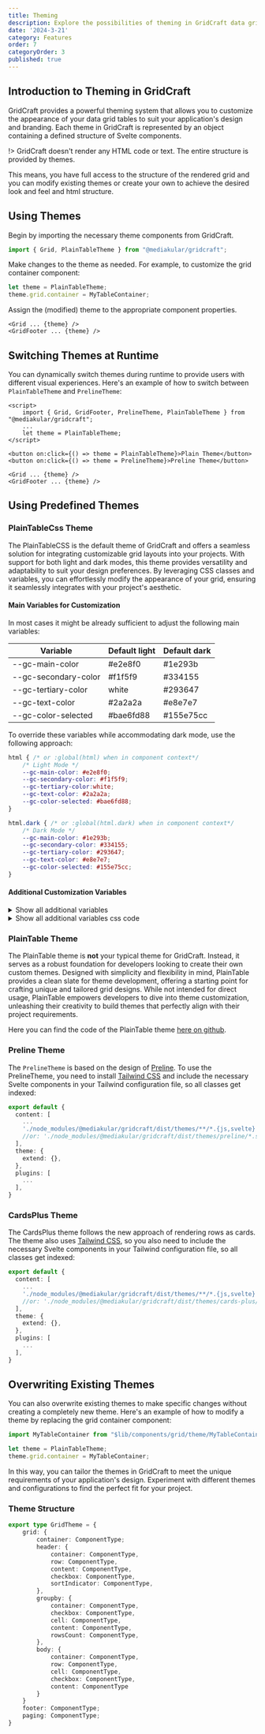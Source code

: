 ```yaml
---
title: Theming
description: Explore the possibilities of theming in GridCraft data grid tables. Learn how to customize the appearance of your grid to match your application's design and branding, creating a cohesive user experience in your SvelteKit applications.
date: '2024-3-21'
category: Features
order: 7
categoryOrder: 3
published: true
---
```

<script lang="ts">
    import Step from "$lib/components/docu/Step.svelte"
</script>

## Introduction to Theming in GridCraft

GridCraft provides a powerful theming system that allows you to customize the appearance of your data grid tables to suit your application's design and branding. Each theme in GridCraft is represented by an object containing a defined structure of Svelte components. 

!> GridCraft doesn't render any HTML code or text. The entire structure is provided by themes.

This means, you have full access to the structure of the rendered grid and you can modify existing themes or create your own to achieve the desired look and feel and html structure.

## Using Themes

<Step number=1 title="Import Theme">
Begin by importing the necessary theme components from GridCraft.

```typescript
import { Grid, PlainTableTheme } from "@mediakular/gridcraft";
```
</Step>

<Step number=2 title="Modify Theme (Optional)">
Make changes to the theme as needed. For example, to customize the grid container component:

```typescript
let theme = PlainTableTheme;
theme.grid.container = MyTableContainer;
```
</Step>

<Step number=3 title="Assign Theme">
Assign the (modified) theme to the appropriate component properties.

```svelte
<Grid ... {theme} />
<GridFooter ... {theme} />
```
</Step>


## Switching Themes at Runtime

You can dynamically switch themes during runtime to provide users with different visual experiences. 
Here's an example of how to switch between `PlainTableTheme` and `PrelineTheme`:

```svelte
<script>
    import { Grid, GridFooter, PrelineTheme, PlainTableTheme } from "@mediakular/gridcraft";
    ...
    let theme = PlainTableTheme;
</script>

<button on:click={() => theme = PlainTableTheme}>Plain Theme</button>
<button on:click={() => theme = PrelineTheme}>Preline Theme</button>

<Grid ... {theme} />
<GridFooter ... {theme} />
```

## Using Predefined Themes
### PlainTableCss Theme

The PlainTableCSS is the default theme of GridCraft and offers a seamless solution for integrating customizable grid layouts into your projects. With support for both light and dark modes, this theme provides versatility and adaptability to suit your design preferences. By leveraging CSS classes and variables, you can effortlessly modify the appearance of your grid, ensuring it seamlessly integrates with your project's aesthetic.

#### Main Variables for Customization

In most cases it might be already sufficient to adjust the following main variables:

| Variable              | Default light | Default dark |
| --------------------- | ------------- | ------------ |
| --gc-main-color	      | #e2e8f0       | #1e293b      |
| --gc-secondary-color  | #f1f5f9       | #334155      |
| --gc-tertiary-color   | white         | #293647      |
| --gc-text-color       | #2a2a2a       | #e8e7e7      |
| --gc-color-selected   | #bae6fd88     | #155e75cc    |

To override these variables while accommodating dark mode, use the following approach:

```css
html { /* or :global(html) when in component context*/
    /* Light Mode */
    --gc-main-color: #e2e8f0;
    --gc-secondary-color: #f1f5f9;
    --gc-tertiary-color:white;
    --gc-text-color: #2a2a2a;
    --gc-color-selected: #bae6fd88;
}

html.dark { /* or :global(html.dark) when in component context*/
    /* Dark Mode */
    --gc-main-color: #1e293b;
    --gc-secondary-color: #334155;
    --gc-tertiary-color: #293647;
    --gc-text-color: #e8e7e7;
    --gc-color-selected: #155e75cc;
}
```

#### Additional Customization Variables

<details>
  <summary>Show all additional variables</summary>

  | Variable                           | Default Value                      | Description                                       |
  |------------------------------------|------------------------------------|---------------------------------------------------|
  | --gc-transitions                   | all 0.2s ease-in-out              | Transition effect for grid elements               |
  | --gc-table-bg-color                | var(--gc-main-color)              | Background color of the grid table                |
  | --gc-table-color                   | var(--gc-text-color)              | Text color of the grid table                      |
  | --gc-table-header-bg-color         | var(--gc-main-color)              | Background color of the grid table header          |
  | --gc-table-radius                  | 5px                                | Border radius of the grid table                   |
  | --gc-th-padding                    | 0.5rem 0.75rem                    | Padding for table header cells                    |
  | --gc-th-gap                        | 0.25rem                            | Gap between table header cells                    |
  | --gc-th-color                      | var(--gc-text-color)              | Text color of table header cells                  |
  | --gc-th-text-transform             | uppercase                          | Text transformation of table header text          |
  | --gc-th-text-align                 | left                               | Text alignment of table header text               |
  | --gc-th-font-size                  | small                              | Font size of table header text                    |
  | --gc-th-tr-border                  | 1px solid var(--gc-secondary-color)| Border style for table header cells               |
  | --gc-td-padding                    | 0.5rem 0.75rem                    | Padding for table data cells                      |
  | --gc-td-text-align                 | left                               | Text alignment of table data cells                |
  | --gc-td-text-align-checkbox        | center                             | Text alignment of checkbox in table data cells    |
  | --gc-td-content-font-size          | small                              | Font size of table data content                   |
  | --gc-td-content-color              | var(--gc-text-color)              | Text color of table data content                  |
  | --gc-td-content-color-odd          | var(--gc-text-color)              | Text color of odd-numbered table rows             |
  | --gc-tr-border                     | 1px solid var(--gc-main-color)    | Border style for table rows                       |
  | --gc-tr-bg-color                   | var(--gc-secondary-color)         | Background color of table rows                    |
  | --gc-tr-bg-color-odd               | var(--gc-secondary-color)         | Background color of odd-numbered table rows       |
  | --gc-tr-bg-color-selected          | var(--gc-color-selected)          | Background color of selected table rows           |
  | --gc-tr-groupby-border             | 1px solid var(--gc-secondary-color)| Border style for grouped table rows              |
  | --gc-tr-groupby-bg-color           | var(--gc-main-color)              | Background color of grouped table rows            |
  | --gc-td-groupby-content-color     | var(--gc-text-color)              | Text color of content in grouped table rows       |
  | --gc-td-groupby-padding            | 0.5rem 0.75rem                    | Padding for content in grouped table rows         |
  | --gc-td-groupby-gap                | 0.25rem                            | Gap between content in grouped table rows         |
  | --gc-tr-groupby-selected-bg        | var(--gc-color-selected)          | Background color of selected grouped table rows   |
  | --gc-footer-gap                   | 1rem                                | Gap size for footer elements                      |
  | --gc-footer-justify               | flex-end                           | Justification for footer elements                 |
  | --gc-footer-margin                | 0.5rem 0                           | Margin for footer elements                        |
  | --gc-footer-padding               | 0.5rem 0.75rem                     | Padding for footer elements                       |
  | --gc-footer-border-radius         | 0.25rem                            | Border radius for footer elements                 |
  | --gc-footer-font-size             | 0.875rem                           | Font size for footer elements                     |
  | --gc-footer-button-gap            | 0.5rem                              | Gap size between footer buttons                   |
  | --gc-footer-button-border-radius  | 0.25rem                            | Border radius for footer buttons                   |
  | --gc-footer-button-padding        | 0.5rem 0.75rem                     | Padding for footer buttons                        |
  | --gc-footer-bg-color              | var(--gc-secondary-color)          | Background color for footer                        |
  | --gc-footer-border                | 1px solid var(--gc-main-color)     | Border style for footer                            |
  | --gc-footer-color                 | var(--gc-text-color)               | Text color for footer elements                     |
  | --gc-footer-button-bg-color       | var(--gc-secondary-color)          | Background color for footer buttons                |
  | --gc-footer-button-border         | 1px solid var(--gc-secondary-color)| Border color for the footer buttons                 |
</details>

<details>
  <summary>Show all additional variables css code</summary>

  ```css
  --gc-transitions: all 0.2s ease-in-out;

  --gc-table-bg-color: var(--gc-main-color);
  --gc-table-color: var(--gc-text-color);
  --gc-table-header-bg-color: var(--gc-main-color);
  --gc-table-radius: 5px;

  --gc-th-padding: 0.5rem 0.75rem;
  --gc-th-gap: 0.25rem;
  --gc-th-color: var(--gc-text-color);
  --gc-th-text-transform: uppercase;
  --gc-th-text-align: left;
  --gc-th-font-size: small;
  --gc-th-tr-border: 1px solid var(--gc-secondary-color);

  --gc-td-padding: 0.5rem 0.75rem;
  --gc-td-text-align: left;
  --gc-td-text-align-checkbox: center;

  --gc-td-content-font-size: small;
  --gc-td-content-color: var(--gc-text-color);
  --gc-td-content-color-odd: var(--gc-text-color);

  --gc-tr-border: 1px solid var(--gc-main-color);
  --gc-tr-bg-color: var(--gc-secondary-color);
  --gc-tr-bg-color-odd: var(--gc-secondary-color);
  --gc-tr-bg-color-selected: var(--gc-color-selected);

  --gc-tr-groupby-border: 1px solid var(--gc-secondary-color);

  --gc-tr-groupby-bg-color: var(--gc-main-color);
  --gc-td-groupby-content-color: var(--gc-text-color);
  --gc-td-groupby-padding: 0.5rem 0.75rem;
  --gc-td-groupby-gap: 0.25rem;
  --gc-tr-groupby-selected-bg: var(--gc-color-selected);

  --gc-footer-gap: 1rem;
  --gc-footer-justify: flex-end;
  --gc-footer-margin: 0.5rem 0;
  --gc-footer-padding: 0.5rem 0.75rem;
  --gc-footer-border-radius: 0.25rem;
  --gc-footer-font-size: 0.875rem;

  --gc-footer-button-gap: 0.5rem;
  --gc-footer-button-border-radius: 0.25rem;
  --gc-footer-button-padding: 0.5rem 0.75rem;
  --gc-footer-bg-color: var(--gc-secondary-color);
  --gc-footer-border: 1px solid var(--gc-main-color);
  --gc-footer-color: var(--gc-text-color);
  --gc-footer-button-bg-color: var(--gc-secondary-color);
  --gc-footer-button-border: 1px solid var(--gc-secondary-color);
  --gc-footer-button-hover-bg-color: var(--gc-secondary-color);
  ```
</details>


### PlainTable Theme

The PlainTable theme is **not** your typical theme for GridCraft. Instead, it serves as a robust foundation for developers looking to create their own custom themes. Designed with simplicity and flexibility in mind, PlainTable provides a clean slate for theme development, offering a starting point for crafting unique and tailored grid designs. While not intended for direct usage, PlainTable empowers developers to dive into theme customization, unleashing their creativity to build themes that perfectly align with their project requirements.

Here you can find the code of the PlainTable theme [here on github](https://github.com/mediakular/gridcraft/tree/c7295346273f5dec5294cb8150f1066de24b5e36/src/lib/themes/plain-table).


### Preline Theme

The `PrelineTheme` is based on the design of [Preline](https://preline.co). 
To use the PrelineTheme, you need to install [Tailwind CSS](https://tailwindcss.com/docs/guides/sveltekit) and include the necessary Svelte components in your Tailwind configuration file, so all classes get indexed:

```typescript
export default {
  content: [
    ...
    './node_modules/@mediakular/gridcraft/dist/themes/**/*.{js,svelte}' //supports all themes
    //or: './node_modules/@mediakular/gridcraft/dist/themes/preline/*.svelte'
  ],
  theme: {
    extend: {},
  },
  plugins: [
    ...
  ],
}
```

### CardsPlus Theme

The CardsPlus theme follows the new approach of rendering rows as cards. The theme also uses [Tailwind CSS](https://tailwindcss.com/docs/guides/sveltekit), so you also need to include the necessary Svelte components in your Tailwind configuration file, so all classes get indexed:

```typescript
export default {
  content: [
    ...
    './node_modules/@mediakular/gridcraft/dist/themes/**/*.{js,svelte}' //supports all themes
    //or: './node_modules/@mediakular/gridcraft/dist/themes/cards-plus/*.svelte'
  ],
  theme: {
    extend: {},
  },
  plugins: [
    ...
  ],
}
```


## Overwriting Existing Themes

You can also overwrite existing themes to make specific changes without creating a completely new theme. Here's an example of how to modify a theme by replacing the grid container component:

```typescript
import MyTableContainer from "$lib/components/grid/theme/MyTableContainer.svelte";

let theme = PlainTableTheme;
theme.grid.container = MyTableContainer;
```

In this way, you can tailor the themes in GridCraft to meet the unique requirements of your application's design. Experiment with different themes and configurations to find the perfect fit for your project.

### Theme Structure

```typescript
export type GridTheme = {
    grid: {
        container: ComponentType;
        header: {
            container: ComponentType,
            row: ComponentType,
            content: ComponentType,
            checkbox: ComponentType,
            sortIndicator: ComponentType,
        },
        groupby: {
            container: ComponentType,
            checkbox: ComponentType,
            cell: ComponentType,
            content: ComponentType,
            rowsCount: ComponentType,
        },
        body: {
            container: ComponentType,
            row: ComponentType,
            cell: ComponentType,
            checkbox: ComponentType,
            content: ComponentType
        }
    }
    footer: ComponentType;
    paging: ComponentType;
}
```